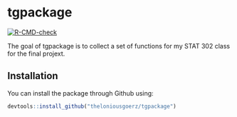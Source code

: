 
# tgpackage

<!-- badges: start -->
  [![R-CMD-check](https://github.com/theloniousgoerz/tgpackage/workflows/R-CMD-check/badge.svg)](https://github.com/theloniousgoerz/tgpackage/actions)
<!-- badges: end -->

The goal of tgpackage is to collect a set of functions for my STAT 302 class for the final projext.

## Installation

You can install the package through Github using:

``` r
devtools::install_github("theloniousgoerz/tgpackage")
```


